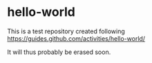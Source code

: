 # hello-world
This is a test repository created following https://guides.github.com/activities/hello-world/

It will thus probably be erased soon.

